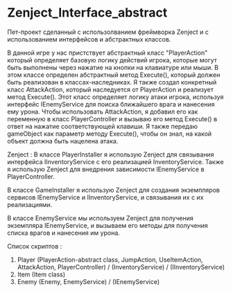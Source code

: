 # Zenject_Interface_abstract
Пет-проект сделанный с использолванием фреймворка Zenject и с использованием интерфейсов и абстрактных классов.

В данной игре у нас пристствует абстрактный класс "PlayerAction" который определяет базовую логику действий игрока, которые могут быть выполнены через нажатие на кнопки на клавиатуре или мыши. В этом классе определен абстрактный метод Execute(), который должен быть реализован в классах-наследниках.
Я также создал конкретный класс AttackAction, который наследуется от PlayerAction и реализует метод Execute(). Этот класс определяет логику атаки игрока, используя интерфейс IEnemyService для поиска ближайшего врага и нанесения ему урона.
Чтобы использовать AttackAction, я добавил его как переменную в класс PlayerController и вызываю его метод Execute() в ответ на нажатие соответствующей клавиши. Я также передаю gameObject как параметр методу Execute(), чтобы он знал, на какой объект должна быть нацелена атака.

Zenject : 
В классе PlayerInstaller я использую Zenject для связывания интерфейса IInventoryService с его реализацией InventoryService. Также я использую Zenject для внедрения зависимости IEnemyService в PlayerController.

В классе GameInstaller я использую Zenject для создания экземпляров сервисов IEnemyService и IInventoryService, и связывания их с их реализациями.

В классе EnemyService мы используем Zenject для получения экземпляра IEnemyService, и вызываем его методы для получения списка врагов и нанесения им урона.


Список скриптов :
1. Player (PlayerAction-abstract class, JumpAction, UseItemAction, AttackAction, PlayerController) / (InventoryService) / (IInventoryService)
2. Item (Item class)
3. Enemy (Enemy, EnemyService) / (IEnemyService)

